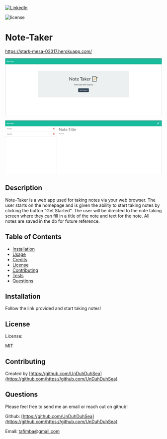 [![LinkedIn][linkedin-shield]][linkedin-url]

![license](https://img.shields.io/badge/license-MIT-blue)

# Note-Taker

https://stark-mesa-03317.herokuapp.com/

![Homepage](https://github.com/UnDuhDuhSea/Note-Taker/blob/main/imgs/homepage-img.jpg)

![NoteTakingPage](https://github.com/UnDuhDuhSea/Note-Taker/blob/main/imgs/Note-taking-img.jpg)

## Description

Note-Taker is a web app used for taking notes via your web browser. The user starts on the homepage and is given the ability to start taking notes by clicking the button "Get Started". The user will be directed to the note taking screen where they can fill in a title of the note and text for the note. All notes are saved in the db for future reference.

## Table of Contents

- [Installation](#installation)
- [Usage](#usage)
- [Credits](#credits)
- [License](#license)
- [Contributing](#contributing)
- [Tests](#tests)
- [Questions](#questions)

## Installation

Follow the link provided and start taking notes!

## License

License:

MIT

## Contributing

Created by [https://github.com/UnDuhDuhSea](https://github.com/https://github.com/UnDuhDuhSea)

## Questions

Please feel free to send me an email or reach out on github!

Github: [https://github.com/UnDuhDuhSea](https://github.com/https://github.com/UnDuhDuhSea)

Email: [tafimba@gmail.com](https://github.com/tafimba@gmail.com)

<!-- MARKDOWN LINKS & IMAGES -->

[linkedin-shield]: https://img.shields.io/badge/-LinkedIn-black.svg?style=for-the-badge&logo=linkedin&colorB=555
[linkedin-url]: www.linkedin.com/in/tyler-abegg
